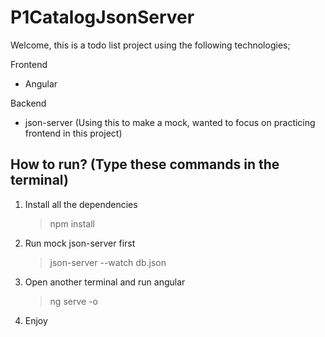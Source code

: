 # P1CatalogJsonServer

Welcome, this is a todo list project using the following technologies;

Frontend
- Angular

Backend
- json-server (Using this to make a mock, wanted to focus on practicing frontend in this project)



## How to run? (Type these commands in the terminal)

1. Install all the dependencies

   > npm install

2. Run mock json-server first

   > json-server --watch db.json

3. Open another terminal and run angular

   > ng serve -o

4. Enjoy
